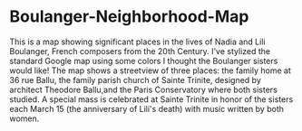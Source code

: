 # Boulanger-Neighborhood-Map
This is a map showing significant places in the lives of Nadia and Lili Boulanger, French composers from the 20th Century.
I've stylized the standard Google map using some colors I thought the Boulanger sisters would like! The map shows a streetview of three places: the family home at 36 rue Ballu, the family parish church of Sainte Trinite, designed by architect Theodore Ballu,and the Paris Conservatory where both sisters studied. A special mass is celebrated at Sainte Trinite in honor of the sisters each March 15 (the anniversary of Lili's death) with music written by both women.
